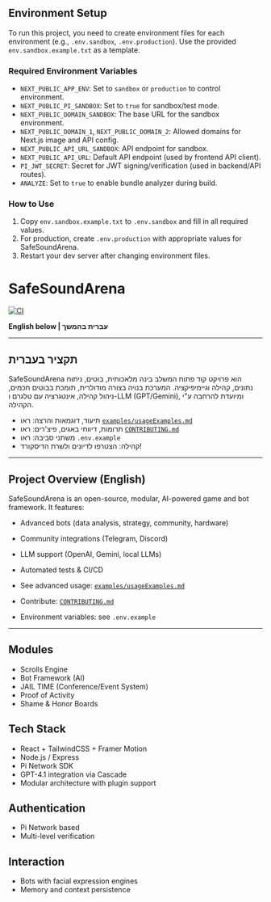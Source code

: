 ## Environment Setup

To run this project, you need to create environment files for each environment (e.g., `.env.sandbox`, `.env.production`). Use the provided `env.sandbox.example.txt` as a template.

### Required Environment Variables

- `NEXT_PUBLIC_APP_ENV`: Set to `sandbox` or `production` to control environment.
- `NEXT_PUBLIC_PI_SANDBOX`: Set to `true` for sandbox/test mode.
- `NEXT_PUBLIC_DOMAIN_SANDBOX`: The base URL for the sandbox environment.
- `NEXT_PUBLIC_DOMAIN_1`, `NEXT_PUBLIC_DOMAIN_2`: Allowed domains for Next.js image and API config.
- `NEXT_PUBLIC_API_URL_SANDBOX`: API endpoint for sandbox.
- `NEXT_PUBLIC_API_URL`: Default API endpoint (used by frontend API client).
- `PI_JWT_SECRET`: Secret for JWT signing/verification (used in backend/API routes).
- `ANALYZE`: Set to `true` to enable bundle analyzer during build.

### How to Use

1. Copy `env.sandbox.example.txt` to `.env.sandbox` and fill in all required values.
2. For production, create `.env.production` with appropriate values for SafeSoundArena.
3. Restart your dev server after changing environment files.

# SafeSoundArena

[![CI](https://github.com/Hodi420/SafeSoundArena/actions/workflows/ci.yml/badge.svg)](https://github.com/Hodi420/SafeSoundArena/actions)

**English below | עברית בהמשך**

---

## תקציר בעברית
SafeSoundArena הוא פרויקט קוד פתוח המשלב בינה מלאכותית, בוטים, ניתוח נתונים, קהילה וגיימיפיקציה. המערכת בנויה בצורה מודולרית, תומכת בבוטים חכמים, ניהול קהילה, אינטגרציה עם טלגרם ו-LLM (GPT/Gemini), ומיועדת להרחבה ע"י הקהילה.

- תיעוד, דוגמאות והרצה: ראו [`examples/usageExamples.md`](examples/usageExamples.md)
- תרומות, דיווחי באגים, פיצ'רים: ראו [`CONTRIBUTING.md`](CONTRIBUTING.md)
- משתני סביבה: ראו `.env.example`
- קהילה: הצטרפו לדיונים ולשרת הדיסקורד!

---

## Project Overview (English)
SafeSoundArena is an open-source, modular, AI-powered game and bot framework. It features:
- Advanced bots (data analysis, strategy, community, hardware)
- Community integrations (Telegram, Discord)
- LLM support (OpenAI, Gemini, local LLMs)
- Automated tests & CI/CD

- See advanced usage: [`examples/usageExamples.md`](examples/usageExamples.md)
- Contribute: [`CONTRIBUTING.md`](CONTRIBUTING.md)
- Environment variables: see `.env.example`

---

## Modules

- Scrolls Engine
- Bot Framework (AI)
- JAIL TIME (Conference/Event System)
- Proof of Activity
- Shame & Honor Boards

## Tech Stack

- React + TailwindCSS + Framer Motion
- Node.js / Express
- Pi Network SDK
- GPT-4.1 integration via Cascade
- Modular architecture with plugin support

## Authentication

- Pi Network based
- Multi-level verification

## Interaction

- Bots with facial expression engines
- Memory and context persistence
